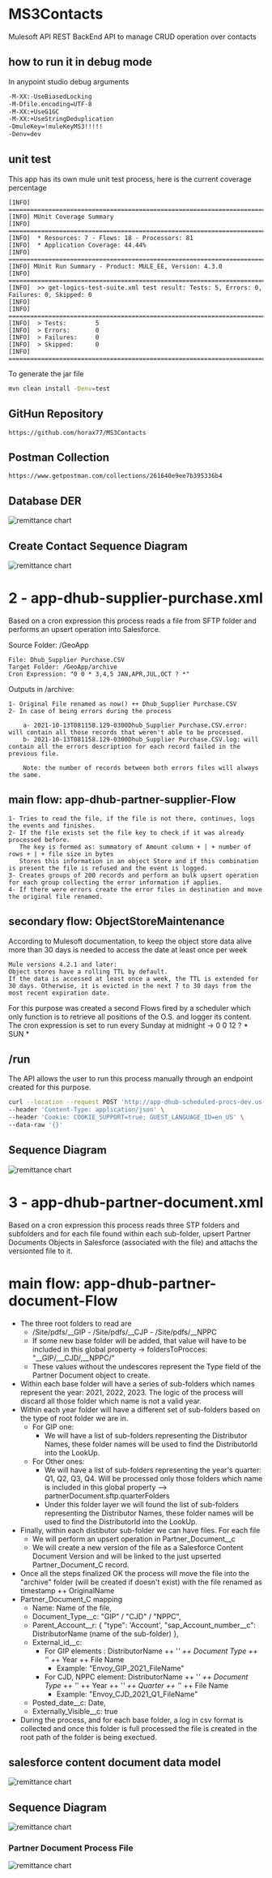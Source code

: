 # MS3Contacts

Mulesoft API REST BackEnd API to manage CRUD operation over contacts 

## how to run it in debug mode

In anypoint studio debug arguments 
```bash
-M-XX:-UseBiasedLocking 
-M-Dfile.encoding=UTF-8 
-M-XX:+UseG1GC 
-M-XX:+UseStringDeduplication 
-DmuleKey=!muleKeyMS3!!!!! 
-Denv=dev
```
## unit test

This app has its own mule unit test process, here is the current coverage percentage

```
[INFO] ===============================================================================
[INFO] MUnit Coverage Summary
[INFO] ===============================================================================
[INFO]  * Resources: 7 - Flows: 18 - Processors: 81
[INFO]  * Application Coverage: 44.44%
[INFO] ====================================================================================
[INFO] MUnit Run Summary - Product: MULE_EE, Version: 4.3.0
[INFO] ====================================================================================
[INFO]  >> get-logics-test-suite.xml test result: Tests: 5, Errors: 0, Failures: 0, Skipped: 0
[INFO]
[INFO] ====================================================================================
[INFO]  > Tests:        5
[INFO]  > Errors:       0
[INFO]  > Failures:     0
[INFO]  > Skipped:      0
[INFO] ====================================================================================
```

To generate the jar file
```bash
mvn clean install -Denv=test
```

## GitHun Repository
```
https://github.com/horax77/MS3Contacts
```
## Postman Collection
```
https://www.getpostman.com/collections/261640e9ee7b395336b4
```
## Database DER
![remittance chart](docs/images/DER_Contacts.png "DER Contact Model")

## Create Contact Sequence Diagram
![remittance chart](docs/images/GetContactList-PostContact.drawio.png "Create Contacts Sequence Diagram")

# 2 - app-dhub-supplier-purchase.xml

Based on a cron expression this process reads a file from SFTP folder and performs an upsert operation into Salesforce.

Source Folder: /GeoApp

```text
File: Dhub_Supplier Purchase.CSV
Target Folder: /GeoApp/archive
Cron Expression: "0 0 * 3,4,5 JAN,APR,JUL,OCT ? *"
```

Outputs in /archive:

```
1- Original File renamed as now() ++ Dhub_Supplier Purchase.CSV
2- In case of being errors during the process

	a- 2021-10-13T081158.129-0300Dhub_Supplier Purchase.CSV.error: will contain all those records that weren't able to be processed.
	b- 2021-10-13T081158.129-0300Dhub_Supplier Purchase.CSV.log: will contain all the errors description for each record failed in the previous file.
	
	Note: the number of records between both errors files will always the same.
```

## main flow: app-dhub-partner-supplier-Flow

```
1- Tries to read the file, if the file is not there, continues, logs the events and finishes.
2- If the file exists set the file key to check if it was already processed before.
   The key is formed as: summatory of Amount column + | + number of rows + | + file size in bytes
   Stores this information in an object Store and if this combination is present the file is refused and the event is logged.
3- Creates groups of 200 records and perform an bulk upsert operation for each group collecting the error information if applies.
4- If there were errors create the error files in destination and move the original file renamed.
```
## secondary flow: ObjectStoreMaintenance

According to Mulesoft documentation, to keep the object store data alive more than 30 days is needed to access the date at least once per week

```
Mule versions 4.2.1 and later:
Object stores have a rolling TTL by default.
If the data is accessed at least once a week, the TTL is extended for 30 days. Otherwise, it is evicted in the next 7 to 30 days from the most recent expiration date.
```
For this purpose was created a second Flows fired by a scheduler which only function is to retrieve all positions of the O.S. and logger its content.
The cron expression is set to run every Sunday at midnight -> 0 0 12 ? * SUN *

## /run

The API allows the user to run this process manually through an endpoint created for this purpose.

```bash
curl --location --request POST 'http://app-dhub-scheduled-procs-dev.us-e1.cloudhub.io//run' \
--header 'Content-Type: application/json' \
--header 'Cookie: COOKIE_SUPPORT=true; GUEST_LANGUAGE_ID=en_US' \
--data-raw '{}'
```
## Sequence Diagram

![remittance chart](./docs/images/app-dhub-scheduled-procs-supplier.png "supplier upsert sequence diagram")



# 3 - app-dhub-partner-document.xml

Based on a cron expression this process reads three STP folders and subfolders and for each file found within each sub-folder, upsert Partner Documents Objects in Salesforce (associated with the file) and attachs the versionted file to it.

# main flow: app-dhub-partner-document-Flow

* The three root folders to read are
  * /Site/pdfs/__GIP - /Site/pdfs/__CJP - /Site/pdfs/__NPPC
  * If some new base folder will be added, that value will have to be included in this global property -> foldersToProcces: "__GIP/,__CJD/,__NPPC/"
  * These values without the undescores represent the Type field of the Partner Document object to create.
* Within each base folder will have a series of sub-folders which names represent the year: 2021, 2022, 2023. The logic of the process will discard all those folder which name is not a valid year.
* Within each year folder will have a different set of sub-folders based on the type of root folder we are in.
  * For GIP one:
    * We will have a list of sub-folders representing the Distributor Names, these folder names will be used to find the DistributorId into the LookUp. 
  * For Other ones:
    * We will have a list of sub-folders representing the year's quarter: Q1, Q2, Q3, Q4. Will be processed only those folders which name is included in this global property --> partnerDocument.sftp.quarterFolders
    * Under this folder layer we will found the list of sub-folders representing the Distributor Names, these folder names will be used to find the DistributorId into the LookUp. 
* Finally, within each distibutor sub-folder we can have files. For each file
  * We will perform an upsert operation in Partner_Document__c 
  * We will create a new version of the file as a Salesforce Content Document Version and will be linked to the just upserted Partner_Document_C record.
* Once all the steps finalized OK the process will move the file into the "archive" folder (will be created if doesn't exist) with the file renamed as timestamp ++ OriginalName
* Partner_Document_C mapping
  * Name: Name of the file,
  * Document_Type__c: "GIP" / "CJD" / "NPPC", 
  * Parent_Account__r: {
          "type": 'Account',
	  "sap_Account_number__c": DistributorName (name of the sub-folder)
      },
  * External_id__c: 
    * For GIP elements : DistributorName ++ '_' ++ Document Type ++ '_' ++ Year ++ File Name
      * Example: "Envoy_GIP_2021_FileName"
    * For CJD, NPPC element: DistributorName ++ '_' ++ Document Type ++ '_' ++ Year ++ '_' ++ Quarter ++ '_' ++ File Name
      * Example: "Envoy_CJD_2021_Q1_FileName"  
  * Posted_date__c: Date,
  * Externally_Visible__c: true
* During the process, and for each base folder, a log in csv format is collected and once this folder is full processed the file is created in the root path of the folder is being exectued. 

## salesforce content document data model

![remittance chart](./docs/images/ContentDocumentDataModel.png "content document data model")

## Sequence Diagram

![remittance chart](./docs/images/app-dhub-partner-document.png "partner document sequence diagram")

### Partner Document Process File

![remittance chart](./docs/images/app-dhub-partner-document-fileProc.png "content document data model")


  
